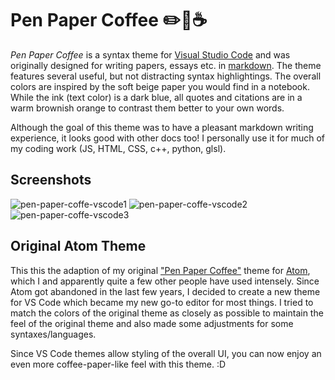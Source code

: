 # Pen Paper Coffee :pencil2::scroll::coffee:

*Pen Paper Coffee* is a syntax theme for [Visual Studio Code](https://code.visualstudio.com/) and was originally designed for writing papers, essays etc. in [markdown](https://en.wikipedia.org/wiki/Markdown).
The theme features  several useful, but not distracting syntax highlightings.
The overall colors are inspired by the soft beige paper you would find in a notebook. While the ink (text color) is a dark blue, all quotes and citations are in a warm brownish orange to contrast them better to your own words.

Although the goal of this theme was to have a pleasant markdown writing experience, it looks good with other docs too! I personally use it for much of my coding work (JS, HTML, CSS, c++, python, glsl).

## Screenshots
![pen-paper-coffe-vscode1](https://user-images.githubusercontent.com/1710598/173183559-ce87451a-b8e6-46b1-a56b-f131d44adf73.png)
![pen-paper-coffe-vscode2](https://user-images.githubusercontent.com/1710598/173183561-657ffb83-829c-406e-b54c-b58638f496d0.png)
![pen-paper-coffe-vscode3](https://user-images.githubusercontent.com/1710598/173183562-3a3fc9a3-f6ce-482e-94a6-1da911182238.png)




## Original Atom Theme

This this the adaption of my original ["Pen Paper Coffee"](https://github.com/nylki/pen-paper-coffee-syntax) theme for [Atom](https://atom.io/), which I and apparently quite a few other people have used intensely. Since Atom got abandoned in the last few years, I decided to create a new theme for VS Code which became my new go-to editor for most things.
I tried to match the colors of the original theme as closely as possible to maintain the feel of the original theme and also made some adjustments for some syntaxes/languages.

Since VS Code themes allow styling of the overall UI, you can now enjoy an even more coffee-paper-like feel with this theme. :D
